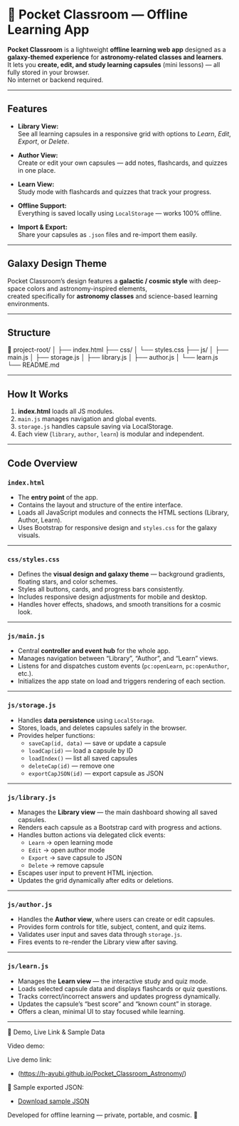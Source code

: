 # 🌌 Pocket Classroom — Offline Learning App

**Pocket Classroom** is a lightweight **offline learning web app** designed as a **galaxy-themed experience**  for **astronomy-related classes and learners**.  
It lets you **create, edit, and study learning capsules** (mini lessons) — all fully stored in your browser.  
No internet or backend required.

---

##  Features

- **Library View:**  
  See all learning capsules in a responsive grid with options to *Learn*, *Edit*, *Export*, or *Delete*.

- **Author View:**  
  Create or edit your own capsules — add notes, flashcards, and quizzes in one place.

- **Learn View:**  
  Study mode with flashcards and quizzes that track your progress.

- **Offline Support:**  
  Everything is saved locally using `LocalStorage` — works 100% offline.

- **Import & Export:**  
  Share your capsules as `.json` files and re-import them easily.

---

## Galaxy Design Theme

Pocket Classroom’s design features a **galactic / cosmic style** with deep-space colors and astronomy-inspired elements,  
created specifically for **astronomy classes** and science-based learning environments.

---

## Structure

📁 project-root/
│
├── index.html
├── css/
│ └── styles.css
├── js/
│ ├── main.js
│ ├── storage.js
│ ├── library.js
│ ├── author.js
│ └── learn.js
└── README.md


---

##  How It Works

1. **index.html** loads all JS modules.  
2. `main.js` manages navigation and global events.  
3. `storage.js` handles capsule saving via LocalStorage.  
4. Each view (`library`, `author`, `learn`) is modular and independent.

---

##  Code Overview

###  `index.html`
- The **entry point** of the app.  
- Contains the layout and structure of the entire interface.  
- Loads all JavaScript modules and connects the HTML sections (Library, Author, Learn).  
- Uses Bootstrap for responsive design and `styles.css` for the galaxy visuals.

---

###  `css/styles.css`
- Defines the **visual design and galaxy theme** — background gradients, floating stars, and color schemes.  
- Styles all buttons, cards, and progress bars consistently.  
- Includes responsive design adjustments for mobile and desktop.  
- Handles hover effects, shadows, and smooth transitions for a cosmic look.

---

###  `js/main.js`
- Central **controller and event hub** for the whole app.  
- Manages navigation between “Library”, “Author”, and “Learn” views.  
- Listens for and dispatches custom events (`pc:openLearn`, `pc:openAuthor`, etc.).  
- Initializes the app state on load and triggers rendering of each section.

---

###  `js/storage.js`
- Handles **data persistence** using `LocalStorage`.  
- Stores, loads, and deletes capsules safely in the browser.  
- Provides helper functions:
  - `saveCap(id, data)` — save or update a capsule  
  - `loadCap(id)` — load a capsule by ID  
  - `loadIndex()` — list all saved capsules  
  - `deleteCap(id)` — remove one  
  - `exportCapJSON(id)` — export capsule as JSON

---

###  `js/library.js`
- Manages the **Library view** — the main dashboard showing all saved capsules.  
- Renders each capsule as a Bootstrap card with progress and actions.  
- Handles button actions via delegated click events:
  - `Learn` → open learning mode  
  - `Edit` → open author mode  
  - `Export` → save capsule to JSON  
  - `Delete` → remove capsule  
- Escapes user input to prevent HTML injection.  
- Updates the grid dynamically after edits or deletions.

---

###  `js/author.js`
- Handles the **Author view**, where users can create or edit capsules.  
- Provides form controls for title, subject, content, and quiz items.  
- Validates user input and saves data through `storage.js`.  
- Fires events to re-render the Library view after saving.

---

###  `js/learn.js`
- Manages the **Learn view** — the interactive study and quiz mode.  
- Loads selected capsule data and displays flashcards or quiz questions.  
- Tracks correct/incorrect answers and updates progress dynamically.  
- Updates the capsule’s “best score” and “known count” in storage.  
- Offers a clean, minimal UI to stay focused while learning.

---

📎 Demo, Live Link & Sample Data

 Video demo:


 Live demo link:
- (https://h-ayubi.github.io/Pocket_Classroom_Astronomy/)

📄 Sample exported JSON:
- [Download sample JSON](assets/sample-astronomy-cap.json)



Developed for offline learning — private, portable, and cosmic. 🚀


